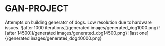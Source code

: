 # GAN-PROJECT
Attempts on building generator of dogs. Low resolution due to hardware issues.
![after 1000 iterations](/generated images/generated_dog1000.png)
![after 14500]{/generated images/generated_dog14500.png}
![last one]{/generated images/generated_dog40000.png}

